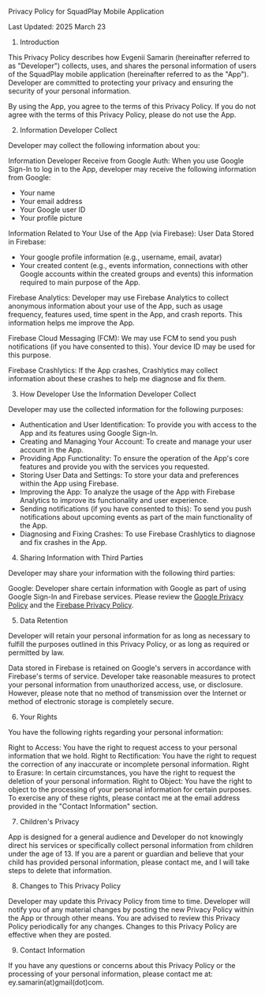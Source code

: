 Privacy Policy for SquadPlay Mobile Application

Last Updated: 2025 March 23


1. Introduction

This Privacy Policy describes how Evgenii Samarin (hereinafter referred to as "Developer") collects,
uses, and shares the personal information of users of the SquadPlay mobile application (hereinafter
referred to as the "App"). Developer are committed to protecting your privacy and ensuring the
security of your personal information.

By using the App, you agree to the terms of this Privacy Policy. If you do not agree with the terms
of this Privacy Policy, please do not use the App.


2. Information Developer Collect

Developer may collect the following information about you:

Information Developer Receive from Google Auth:
When you use Google Sign-In to log in to the App, developer may receive the following information
from Google:
- Your name
- Your email address
- Your Google user ID
- Your profile picture

Information Related to Your Use of the App (via Firebase):
User Data Stored in Firebase:
- Your google profile information (e.g., username, email, avatar)
- Your created content (e.g., events information, connections with other Google accounts within the
created groups and events) this information required to main purpose of the App.

Firebase Analytics: Developer may use Firebase Analytics to collect anonymous information about
your use of the App, such as usage frequency, features used, time spent in the App, and crash reports.
This information helps me improve the App.

Firebase Cloud Messaging (FCM): We may use FCM to send you push notifications (if you have consented to this).
Your device ID may be used for this purpose.

Firebase Crashlytics: If the App crashes, Crashlytics may collect information about these crashes
to help me diagnose and fix them.


3. How Developer Use the Information Developer Collect

Developer may use the collected information for the following purposes:

- Authentication and User Identification: To provide you with access to the App and its features
using Google Sign-In.
- Creating and Managing Your Account: To create and manage your user account in the App.
- Providing App Functionality: To ensure the operation of the App's core features and provide you
with the services you requested.
- Storing User Data and Settings: To store your data and preferences within the App using Firebase.
- Improving the App: To analyze the usage of the App with Firebase Analytics to improve its
functionality and user experience.
- Sending notifications (if you have consented to this): To send you push notifications about upcoming
events as part of the main functionality of the App.
- Diagnosing and Fixing Crashes: To use Firebase Crashlytics to diagnose and fix crashes in the App.


4. Sharing Information with Third Parties

Developer may share your information with the following third parties:

Google: Developer share certain information with Google as part of using Google Sign-In and Firebase 
services. Please review the [Google Privacy Policy](https://policies.google.com/privacy) and the [Firebase Privacy Policy](https://firebase.google.com/support/privacy).


5. Data Retention

Developer will retain your personal information for as long as necessary to fulfill the purposes 
outlined in this Privacy Policy, or as long as required or permitted by law.

Data stored in Firebase is retained on Google's servers in accordance with Firebase's terms of service. 
Developer take reasonable measures to protect your personal information from unauthorized access, 
use, or disclosure. 
However, please note that no method of transmission over the Internet or method of electronic 
storage is completely secure.


6. Your Rights

You have the following rights regarding your personal information:

Right to Access: You have the right to request access to your personal information that we hold.
Right to Rectification: You have the right to request the correction of any inaccurate or incomplete 
personal information.
Right to Erasure: In certain circumstances, you have the right to request the deletion of your 
personal information.
Right to Object: You have the right to object to the processing of your personal information for 
certain purposes.
To exercise any of these rights, please contact me at the email address provided in the "Contact 
Information" section.


 7. Children's Privacy

App is designed for a general audience and Developer do not knowingly direct his services or
specifically collect personal information from children under the age of 13. If you are a parent or
guardian and believe that your child has provided personal information, please contact me,
and I will take steps to delete that information.


 8. Changes to This Privacy Policy

 Developer may update this Privacy Policy from time to time. Developer will notify you of any 
 material changes by posting the new Privacy Policy within the App or through other means. 
 You are advised to review this Privacy Policy periodically for any changes. Changes to this 
 Privacy Policy are effective when they are posted.


9. Contact Information

If you have any questions or concerns about this Privacy Policy or the processing of your personal 
information, please contact me at: ey.samarin(at)gmail(dot)com.